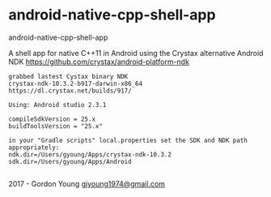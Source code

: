 # android-native-cpp-shell-app
android-native-cpp-shell-app

A shell app for native C++11 in Android
using the Crystax alternative Android NDK
https://github.com/crystax/android-platform-ndk

```
grabbed lastest Cystax binary NDK
crystax-ndk-10.3.2-b917-darwin-x86_64
https://dl.crystax.net/builds/917/

Using: Android studio 2.3.1

compileSdkVersion = 25.x
buildToolsVersion = "25.x"

in your "Gradle scripts" local.properties set the SDK and NDK path appropriately:
ndk.dir=/Users/gyoung/Apps/crystax-ndk-10.3.2
sdk.dir=/Users/gyoung/Apps/Android


```

2017 - Gordon Young gjyoung1974@gmail.com
